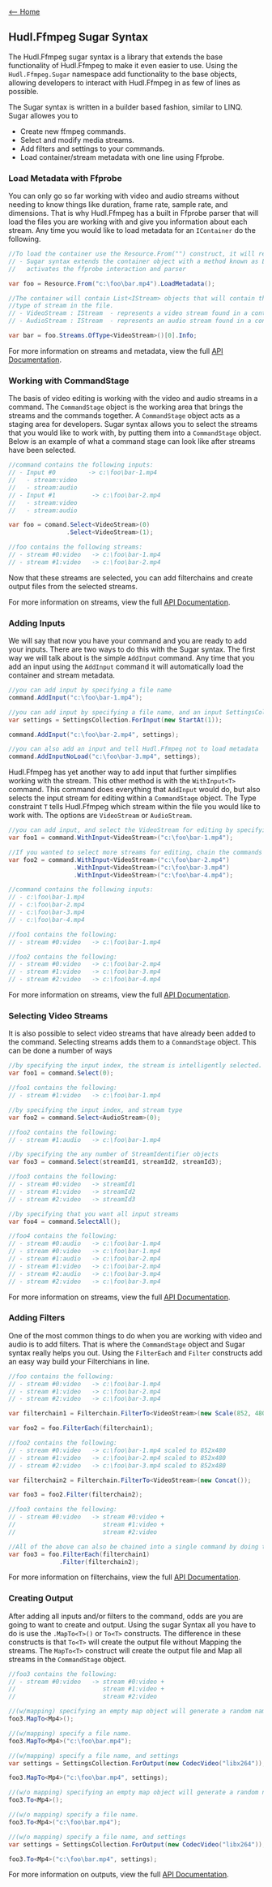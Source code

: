 [<-- Home](https://github.com/hudl/HudlFfmpeg)

## Hudl.Ffmpeg Sugar Syntax

The Hudl.Ffmpeg sugar syntax is a library that extends the base functionality of Hudl.Ffmpeg to make it even easier to use. Using the ```Hudl.Ffmpeg.Sugar``` namespace add functionality to the base objects, allowing developers to interact with Hudl.Ffmpeg in as few of lines as possible. 

The Sugar syntax is written in a builder based fashion, similar to LINQ. Sugar allowes you to 

* Create new ffmpeg commands.
* Select and modify media streams. 
* Add filters and settings to your commands. 
* Load container/stream metadata with one line using Ffprobe.

### Load Metadata with Ffprobe

You can only go so far working with video and audio streams without needing to know things like duration, frame rate, sample rate, and dimensions. That is why Hudl.Ffmpeg has a built in Ffprobe parser that will load the files you are working with and give you information about each stream. Any time you would like to load metadata for an ```IContainer``` do the following.

```csharp
//To load the container use the Resource.From("") construct, it will return an IContainer.
// - Sugar syntax extends the container object with a method known as LoadMetadata(), this
//   activates the ffprobe interaction and parser 

var foo = Resource.From("c:\foo\bar.mp4").LoadMetadata(); 

//The container will contain List<IStream> objects that will contain the metadata for each 
//type of stream in the file. 
// - VideoStream : IStream  - represents a video stream found in a container object.
// - AudioStream : IStream  - represents an audio stream found in a container object.

var bar = foo.Streams.OfType<VideoStream>()[0].Info;
```

For more information on streams and metadata, view the full [API Documentation](doc/api.md).

### Working with CommandStage

The basis of video editing is working with the video and audio streams in a command. The ```CommandStage``` object is the working area that brings the streams and the commands together. A ```CommandStage``` object acts as a staging area for developers. Sugar syntax allows you to select the streams that you would like to work with, by putting them into a ```CommandStage``` object. Below is an example of what a command stage can look like after streams have been selected.

```csharp
//command contains the following inputs: 
// - Input #0         -> c:\foo\bar-1.mp4
//   - stream:video
//   - stream:audio
// - Input #1          -> c:\foo\bar-2.mp4
//   - stream:video
//   - stream:audio

var foo = comand.Select<VideoStream>(0)
                .Select<VideoStream>(1);

//foo contains the following streams:
// - stream #0:video   -> c:\foo\bar-1.mp4
// - stream #1:video   -> c:\foo\bar-2.mp4
```

Now that these streams are selected, you can add filterchains and create output files from the selected streams.

For more information on streams, view the full [API Documentation](doc/api.md).

### Adding Inputs

We will say that now you have your command and you are ready to add your inputs. There are two ways to do this with the Sugar syntax. The first way we will talk about is the simple ```AddInput``` command. Any time that you add an input using the ```AddInput``` command it will automatically load the container and stream metadata. 

```csharp
//you can add input by specifying a file name
command.AddInput("c:\foo\bar-1.mp4");

//you can add input by specifying a file name, and an input SettingsCollection
var settings = SettingsCollection.ForInput(new StartAt(1));

command.AddInput("c:\foo\bar-2.mp4", settings);

//you can also add an input and tell Hudl.Ffmpeg not to load metadata
command.AddInputNoLoad("c:\foo\bar-3.mp4", settings);
```

Hudl.Ffmpeg has yet another way to add input that further simplifies working with the stream. This other method is with the ```WithInput<T>``` command. This command does everything that ```AddInput``` would do, but also selects the input stream for editing within a ```CommandStage``` object. The Type constraint ```T``` tells Hudl.Ffmpeg which stream within the file you would like to work with. The options are ```VideoStream``` or ```AudioStream```. 

```csharp
//you can add input, and select the VideoStream for editing by specifying
var foo1 = command.WithInput<VideoStream>("c:\foo\bar-1.mp4");

//If you wanted to select more streams for editing, chain the commands together.
var foo2 = command.WithInput<VideoStream>("c:\foo\bar-2.mp4")
                  .WithInput<VideoStream>("c:\foo\bar-3.mp4")
                  .WithInput<VideoStream>("c:\foo\bar-4.mp4");

//command contains the following inputs: 
// - c:\foo\bar-1.mp4
// - c:\foo\bar-2.mp4
// - c:\foo\bar-3.mp4
// - c:\foo\bar-4.mp4

//foo1 contains the following:
// - stream #0:video   -> c:\foo\bar-1.mp4

//foo2 contains the following:
// - stream #0:video   -> c:\foo\bar-2.mp4
// - stream #1:video   -> c:\foo\bar-3.mp4
// - stream #2:video   -> c:\foo\bar-4.mp4
```

For more information on streams, view the full [API Documentation](doc/api.md).

### Selecting Video Streams

It is also possible to select video streams that have already been added to the command. Selecting streams adds them to a ```CommandStage``` object. This can be done a number of ways

```csharp
//by specifying the input index, the stream is intelligently selected.
var foo1 = command.Select(0); 

//foo1 contains the following:
// - stream #1:video   -> c:\foo\bar-1.mp4

//by specifying the input index, and stream type
var foo2 = command.Select<AudioStream>(0);

//foo2 contains the following:
// - stream #1:audio   -> c:\foo\bar-1.mp4

//by specifying the any number of StreamIdentifier objects
var foo3 = command.Select(streamId1, streamId2, streamId3);

//foo3 contains the following:
// - stream #0:video   -> streamId1
// - stream #1:video   -> streamId2
// - stream #2:video   -> streamId3

//by specifying that you want all input streams
var foo4 = command.SelectAll();

//foo4 contains the following:
// - stream #0:audio   -> c:\foo\bar-1.mp4
// - stream #0:video   -> c:\foo\bar-1.mp4
// - stream #1:audio   -> c:\foo\bar-2.mp4
// - stream #1:video   -> c:\foo\bar-2.mp4
// - stream #2:audio   -> c:\foo\bar-3.mp4
// - stream #2:video   -> c:\foo\bar-3.mp4
```

For more information on streams, view the full [API Documentation](doc/api.md).

### Adding Filters 

One of the most common things to do when you are working with video and audio is to add filters. That is where the ```CommandStage``` object and Sugar syntax really helps you out. Using the ```FilterEach``` and ```Filter``` constructs add an easy way build your Filterchians in line. 

```csharp
//foo contains the following:
// - stream #0:video   -> c:\foo\bar-1.mp4
// - stream #1:video   -> c:\foo\bar-2.mp4
// - stream #2:video   -> c:\foo\bar-3.mp4

var filterchain1 = Filterchain.FilterTo<VideoStream>(new Scale(852, 480));

var foo2 = foo.FilterEach(filterchain1);

//foo2 contains the following:
// - stream #0:video   -> c:\foo\bar-1.mp4 scaled to 852x480
// - stream #1:video   -> c:\foo\bar-2.mp4 scaled to 852x480
// - stream #2:video   -> c:\foo\bar-3.mp4 scaled to 852x480

var filterchain2 = Filterchain.FilterTo<VideoStream>(new Concat());

var foo3 = foo2.Filter(filterchain2);

//foo3 contains the following:
// - stream #0:video   -> stream #0:video + 
//                        stream #1:video + 
//                        stream #2:video 

//All of the above can also be chained into a single command by doing the following
var foo3 = foo.FilterEach(filterchain1)
              .Filter(filterchain2);
```

For more information on filterchains, view the full [API Documentation](doc/api.md).

### Creating Output

After adding all inputs and/or filters to the command, odds are you are going to want to create and output. Using the sugar Syntax all you have to do is use the ```.MapTo<T>()``` or ```To<T>``` constructs. The difference in these constructs is that ```To<T>``` will create the output file without Mapping the streams. The ```MapTo<T>``` construct will create the output file and Map all streams in the ```CommandStage``` object. 

```csharp
//foo3 contains the following:
// - stream #0:video   -> stream #0:video + 
//                        stream #1:video + 
//                        stream #2:video 

//(w/mapping) specifying an empty map object will generate a random named file in the output directory.
foo3.MapTo<Mp4>();

//(w/mapping) specify a file name.
foo3.MapTo<Mp4>("c:\foo\bar.mp4");

//(w/mapping) specify a file name, and settings
var settings = SettingsCollection.ForOutput(new CodecVideo("libx264"));

foo3.MapTo<Mp4>("c:\foo\bar.mp4", settings);

//(w/o mapping) specifying an empty map object will generate a random named file in the output directory.
foo3.To<Mp4>();

//(w/o mapping) specify a file name.
foo3.To<Mp4>("c:\foo\bar.mp4");

//(w/o mapping) specify a file name, and settings
var settings = SettingsCollection.ForOutput(new CodecVideo("libx264"));

foo3.To<Mp4>("c:\foo\bar.mp4", settings);
```

For more information on outputs, view the full [API Documentation](doc/api.md). 